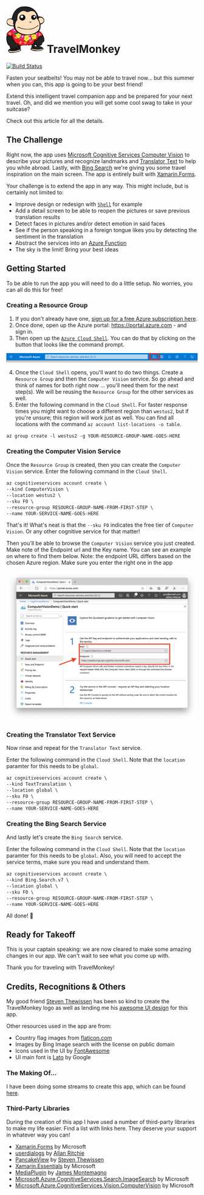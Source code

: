# ![TravelMonkey mascot](assets/TravelMonkey-100px.png) TravelMonkey

 [![Build Status](https://dev.azure.com/jfversluis/TravelMonkey/_apis/build/status/jfversluis.TravelMonkey?branchName=master)](https://dev.azure.com/jfversluis/TravelMonkey/_build/latest?definitionId=44&branchName=master)

Fasten your seatbelts! You may not be able to travel now... but this summer when you can, this app is going to be your best friend!

Extend this intelligent travel companion app and be prepared for your next travel. Oh, and did we mention you will get some cool swag to take in your suitcase?

Check out this article for all the details.

## The Challenge
Right now, the app uses [Microsoft Cognitive Services Computer Vision](https://docs.microsoft.com/azure/cognitive-services/computer-vision/home) to describe your pictures and recognize landmarks and [Translator Text](https://docs.microsoft.com/azure/cognitive-services/translator/) to help you while abroad. Lastly, with [Bing Search](https://docs.microsoft.com/azure/cognitive-services/bing-web-search/) we're giving you some travel inspiration on the main screen. The app is entirely built with [Xamarin.Forms](https://dotnet.microsoft.com/apps/xamarin/xamarin-forms).

Your challenge is to extend the app in any way. This might include, but is certainly not limited to:

* Improve design or redesign with [`Shell`](https://docs.microsoft.com/xamarin/xamarin-forms/app-fundamentals/shell/) for example
* Add a detail screen to be able to reopen the pictures or save previous translation results
* Detect faces in pictures and/or detect emotion in said faces
* See if the person speaking in a foreign tongue likes you by detecting the sentiment in the translation
* Abstract the services into an [Azure Function](https://azure.microsoft.com/services/functions/)
* The sky is the limit! Bring your best ideas

## Getting Started
To be able to run the app you will need to do a little setup. No worries, you can all do this for free!

### Creating a Resource Group

1. If you don't already have one, [sign up for a free Azure subscription here](https://azure.microsoft.com/free/).
2. Once done, open up the Azure portal: https://portal.azure.com - and sign in.
3. Then open up the [`Azure Cloud Shell`](https://docs.microsoft.com/azure/cloud-shell/overview). You can do that by clicking on the button that looks like the command prompt.

![The Azure Cloud Shell button on the Azure portal toolbar](assets/getting-started/azure-shell-button.png)

4. Once the `Cloud Shell` opens, you'll want to do two things. Create a `Resource Group` and then the `Computer Vision` service. So go ahead and think of names for both right now ... you'll need them for the next step(s). We will be reusing the `Resource Group` for the other services as well.
5. Enter the following command in the `Cloud Shell`. For faster response times you might want to choose a different region than `westus2`, but if you're unsure; this region will work just as well. You can find all locations with the command `az account list-locations -o table`.

```
az group create -l westus2 -g YOUR-RESOURCE-GROUP-NAME-GOES-HERE
```

### Creating the Computer Vision Service

Once the `Resource Group` is created, then you can create the `Computer Vision` service. Enter the following command in the `Cloud Shell`.

```
az cognitiveservices account create \
--kind ComputerVision \
--location westus2 \
--sku F0 \
--resource-group RESOURCE-GROUP-NAME-FROM-FIRST-STEP \
--name YOUR-SERVICE-NAME-GOES-HERE
```

That's it! What's neat is that the `--sku F0` indicates the free tier of `Computer Vision`. Or any other cognitive service for that matter!

Then you'll be able to browse the `Computer Vision` service you just created. Make note of the Endpoint url and the Key name. You can see an example on where to find them below. Note: the endpoint URL differs based on the chosen Azure region. Make sure you enter the right one in the app

![The newly created Computer Vision service overview in the Azure Portal screenshot](assets/getting-started/azure-portal-computervision.png)


### Creating the Translator Text Service

Now rinse and repeat for the `Translator Text` service.

Enter the following command in the `Cloud Shell`. Note that the `location` paramter for this needs to be `global`.

```
az cognitiveservices account create \
--kind TextTranslation \
--location global \
--sku F0 \
--resource-group RESOURCE-GROUP-NAME-FROM-FIRST-STEP \
--name YOUR-SERVICE-NAME-GOES-HERE
```

### Creating the Bing Search Service

And lastly let's create the `Bing Search` service.

Enter the following command in the `Cloud Shell`. Note that the `location` paramter for this needs to be `global`. Also, you will need to accept the service terms, make sure you read and understand them.

```
az cognitiveservices account create \
--kind Bing.Search.v7 \
--location global \
--sku F0 \
--resource-group RESOURCE-GROUP-NAME-FROM-FIRST-STEP \
--name YOUR-SERVICE-NAME-GOES-HERE
```

All done! 🙌

## Ready for Takeoff
This is your captain speaking: we are now cleared to make some amazing changes in our app. We can't wait to see what you come up with.

Thank you for traveling with TravelMonkey!

## Credits, Recognitions & Others
My good friend [Steven Thewissen](https://thewissen.io/) has been so kind to create the TravelMonkey logo as well as lending me his [awesome UI design](https://github.com/sthewissen/KickassUI.Traveler) for this app.

Other resources used in the app are from:

 * Country flag images from [flaticon.com](https://www.flaticon.com/packs/countrys-flags)
 * Images by Bing Image search with the license on public domain
 * Icons used in the UI by [FontAwesome](https://fontawesome.com/) 
 * UI main font is [Lato](https://fonts.google.com/specimen/Lato) by Google

### The Making Of...
I have been doing some streams to create this app, which can be found [here](https://www.youtube.com/watch?v=Y-rd_GP5dag&list=PLfbOp004UaYXwpVzT1HQxHqwzGg2cLWFZ).

### Third-Party Libraries
During the creation of this app I have used a number of third-party libraries to make my life easier. Find a list with links here. They deserve your support in whatever way you can!

 * [Xamarin.Forms](https://github.com/xamarin/Xamarin.Forms) by Microsoft
 * [userdialogs](https://github.com/aritchie/userdialogs) by [Allan Ritchie](https://allancritchie.net/)
 * [PancakeView](https://github.com/sthewissen/Xamarin.Forms.PancakeView) by [Steven Thewissen](https://thewissen.io)
 * [Xamarin.Essentials](https://github.com/xamarin/Essentials) by Microsoft
 * [MediaPlugin](https://github.com/jamesmontemagno/MediaPlugin) by [James Montemagno](https://montemagno.com)
 * [Microsoft.Azure.CognitiveServices.Search.ImageSearch](https://github.com/Azure/azure-sdk-for-net) by Microsoft
 * [Microsoft.Azure.CognitiveServices.Vision.ComputerVision](https://github.com/Azure/azure-sdk-for-net) by Microsoft